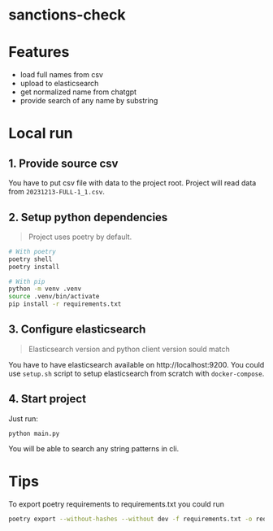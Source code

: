 # sanctions-check

# Features
- load full names from csv
- upload to elasticsearch
- get normalized name from chatgpt
- provide search of any name by substring

# Local run

## 1. Provide source csv
You have to put csv file with data to the project root. Project will read data from `20231213-FULL-1_1.csv`.

## 2. Setup python dependencies

> Project uses poetry by default.

```bash
# With poetry
poetry shell
poetry install

# With pip
python -m venv .venv
source .venv/bin/activate
pip install -r requirements.txt
```

## 3. Configure elasticsearch

> Elasticsearch version and python client version sould match

You have to have elasticsearch available on http://localhost:9200. You could use `setup.sh` script to 
setup elasticsearch from scratch with `docker-compose`.

## 4. Start project

Just run: 
```
python main.py
```

You will be able to search any string patterns in cli.

# Tips

To export poetry requirements to requirements.txt you could run
```bash
poetry export --without-hashes --without dev -f requirements.txt -o requirements.txt
```